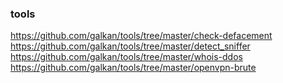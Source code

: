 ### tools

https://github.com/galkan/tools/tree/master/check-defacement
https://github.com/galkan/tools/tree/master/detect_sniffer
https://github.com/galkan/tools/tree/master/whois-ddos
https://github.com/galkan/tools/tree/master/openvpn-brute

